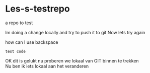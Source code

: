 # Les-s-testrepo
a repo to test


Im doing a change locally and try to push it to git
Now lets try again  

how can I use backspace

```
test code
```

OK dit is gelukt nu proberen we lokaal van GIT binnen te trekken  
Nu ben ik iets lokaal aan het veranderen
